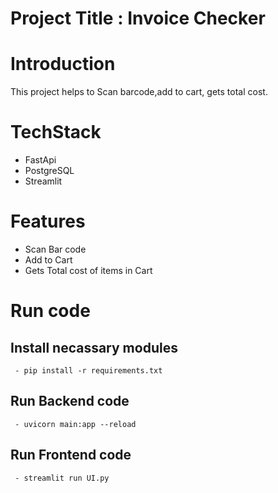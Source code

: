# Project Title : Invoice Checker 

# Introduction 
  This project helps to Scan barcode,add to cart, gets total cost.

# TechStack 
  - FastApi
  - PostgreSQL
  - Streamlit

# Features 
  - Scan Bar code
  - Add to Cart
  - Gets Total cost of items in Cart

# Run code 
  ## Install necassary modules 
     - pip install -r requirements.txt
  ## Run Backend code 
     - uvicorn main:app --reload
  ## Run Frontend code
     - streamlit run UI.py
     

